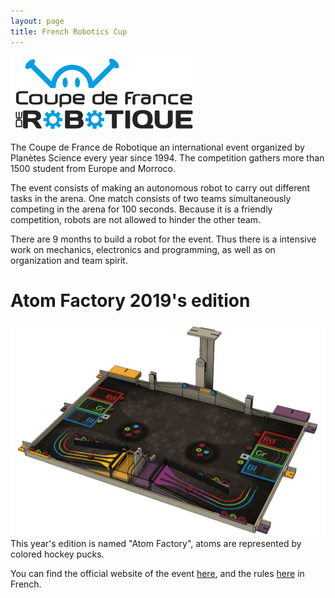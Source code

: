 ```yaml
---
layout: page
title: French Robotics Cup
---
```

<span class="image left"><img src="/images/CDR-LOGO.png" alt="CDR_Logo" /></span>

The Coupe de France de Robotique an international event organized by Planètes Science every year since 1994. The competition gathers more than 1500 student from Europe and Morroco.

The event consists of making an autonomous robot to carry out different tasks in the arena. One match consists of two teams simultaneously competing in the arena for 100 seconds. Because it is a friendly competition, robots are not allowed to hinder the other team.

There are 9 months to build a robot for the event. Thus there is a intensive work on mechanics, electronics and programming, as well as on organization and team spirit.

# Atom Factory 2019's edition

<span class="image fit"><img src="/images/arena1.png" alt="Arena2019" /></span>
This year's edition is named "Atom Factory", atoms are represented by colored hockey pucks.

You can find the official website of the event [here](https://www.coupederobotique.fr/), and the rules [here](https://www.coupederobotique.fr/wp-content/uploads/Eurobot2019_Rules_Cup_OFFICIAL_FR.pdf) in French.
